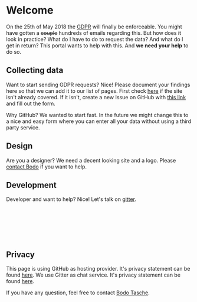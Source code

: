 # Welcome

On the 25th of May 2018 the [GDPR](https://www.eugdpr.org/) will finally be enforceable. You might have gotten
a <strike>couple</strike> hundreds of emails regarding this. But how does it look in practice? What do I
have to do to request the data? And what do I get in return? This portal wants to help with this. And <strong>we need
your help</strong> to do so.

## Collecting data

Want to start sending GDPR requests? Nice! Please document your findings here so that we can add it to our
list of pages. First check [here](https://github.com/howtogdpr/howtogdpr.me/labels/gdrp) if the site isn't already
covered. If it isn't, create a new Issue on GitHub with [this link](https://github.com/howtogdpr/howtogdpr.me/issues/new?template=add-new-site.md) and fill out the form.

Why GitHub? We wanted to start fast. In the future we might change this to a nice and easy form where you can enter all your data without using a third party service.

## Design

Are you a designer? We need a decent looking site and a logo. Please [contact Bodo](mailto:bodo@wannawork.de) if you want to help.

## Development

Developer and want to help? Nice! Let's talk on [gitter](https://gitter.im/howtogdpr/Lobby). 

<br><br><br><br><br>

## Privacy

This page is using GitHub as hosting provider. It's privacy statement can be found [here](https://help.github.com/articles/github-privacy-statement/). We use Gitter as chat service. It's privacy statement can be found [here](https://about.gitlab.com/privacy/).

If you have any question, feel free to contact [Bodo Tasche](http://bodo.tasche.me).
